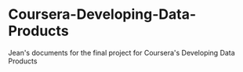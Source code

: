# Coursera-Developing-Data-Products
Jean's documents for the final project for Coursera's Developing Data Products
